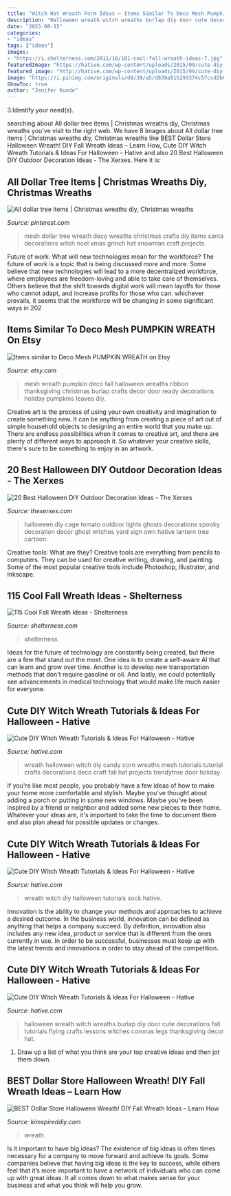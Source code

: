 ```yaml
---
title: "Witch Hat Wreath Form Ideas ~ Items Similar To Deco Mesh Pumpkin Wreath On Etsy"
description: "Halloween wreath witch wreaths burlap diy door cute decorations fall tutorials flying crafts lessons witches coronas legs thanksgiving decor hat"
date: "2023-08-15"
categories:
- "ideas"
tags: ["ideas"]
images:
- "https://i.shelterness.com/2011/10/101-cool-fall-wreath-ideas-7.jpg"
featuredImage: "https://hative.com/wp-content/uploads/2015/09/cute-diy-witch-wreath-tutorials/14-cute-diy-witch-wreath-tutorials.jpg"
featured_image: "http://hative.com/wp-content/uploads/2015/09/cute-diy-witch-wreath-tutorials/4-cute-diy-witch-wreath-tutorials.jpg"
image: "https://i.pinimg.com/originals/d8/39/a5/d839a51b293374c57ccd2b8faf08023c.jpg"
ShowToc: true
author: "Jenifer Kunde"
---
```



3.Identify your need(s).

	

		
searching about All dollar tree items | Christmas wreaths diy, Christmas wreaths you've visit to the right web. We have 8 Images about All dollar tree items | Christmas wreaths diy, Christmas wreaths like BEST Dollar Store Halloween Wreath! DIY Fall Wreath Ideas – Learn How, Cute DIY Witch Wreath Tutorials &amp; Ideas For Halloween - Hative and also 20 Best Halloween DIY Outdoor Decoration Ideas - The Xerxes. Here it is:
		
    
## All Dollar Tree Items | Christmas Wreaths Diy, Christmas Wreaths

<img loading=lazy src="https://i.pinimg.com/originals/d8/39/a5/d839a51b293374c57ccd2b8faf08023c.jpg" onerror="this.onerror=null;this.src='https://tse3.mm.bing.net/th?id=OIP.4WWGGJHmz-0IfOZF8fDb9AHaNI&amp;pid=15.1';" alt="All dollar tree items | Christmas wreaths diy, Christmas wreaths">

_Source: pinterest.com_

>mesh dollar tree wreath deco wreaths christmas crafts diy items santa decorations witch noel xmas grinch hat snowman craft projects. 

	

Future of work: What will new technologies mean for the workforce?
The future of work is a topic that is being discussed more and more. Some believe that new technologies will lead to a more decentralized workforce, where employees are freedom-loving and able to take care of themselves. Others believe that the shift towards digital work will mean layoffs for those who cannot adapt, and increase profits for those who can. whichever prevails, it seems that the workforce will be changing in some significant ways in 202
    
## Items Similar To Deco Mesh PUMPKIN WREATH On Etsy

<img loading=lazy src="http://img1.etsystatic.com/001/0/6358340/il_fullxfull.356975871_kwmp.jpg" onerror="this.onerror=null;this.src='https://tse2.mm.bing.net/th?id=OIP.OVXug_pCBK44mmsN5bIBIAHaJT&amp;pid=15.1';" alt="Items similar to Deco Mesh PUMPKIN WREATH on Etsy">

_Source: etsy.com_

>mesh wreath pumpkin deco fall halloween wreaths ribbon thanksgiving christmas burlap crafts decor door ready decorations holiday pumpkins leaves diy. 

	

Creative art is the process of using your own creativity and imagination to create something new. It can be anything from creating a piece of art out of simple household objects to designing an entire world that you make up. There are endless possibilities when it comes to creative art, and there are plenty of different ways to approach it. So whatever your creative skills, there's sure to be something to enjoy in an artwork.

    
## 20 Best Halloween DIY Outdoor Decoration Ideas - The Xerxes

<img loading=lazy src="http://www.thexerxes.com/wp-content/uploads/2016/08/7-Tomato-Cage-Ghosts.jpg" onerror="this.onerror=null;this.src='https://tse2.mm.bing.net/th?id=OIP.FOlBJ_DcDFn8_EQ2GFRepgHase&amp;pid=15.1';" alt="20 Best Halloween DIY Outdoor Decoration Ideas - The Xerxes">

_Source: thexerxes.com_

>halloween diy cage tomato outdoor lights ghosts decorations spooky decoration decor ghost witches yard sign own hative lantern tree cartoon. 

	

Creative tools: What are they?
Creative tools are everything from pencils to computers. They can be used for creative writing, drawing, and painting. Some of the most popular creative tools include Photoshop, Illustrator, and Inkscape.

    
## 115 Cool Fall Wreath Ideas - Shelterness

<img loading=lazy src="https://i.shelterness.com/2011/10/101-cool-fall-wreath-ideas-7.jpg" onerror="this.onerror=null;this.src='https://tse2.mm.bing.net/th?id=OIP.Th8jkQQKubxGOQvb5X9uygHaJ4&amp;pid=15.1';" alt="115 Cool Fall Wreath Ideas - Shelterness">

_Source: shelterness.com_

>shelterness. 

	

Ideas for the future of technology are constantly being created, but there are a few that stand out the most. One idea is to create a self-aware AI that can learn and grow over time. Another is to develop new transportation methods that don't require gasoline or oil. And lastly, we could potentially see advancements in medical technology that would make life much easier for everyone.

    
## Cute DIY Witch Wreath Tutorials &amp; Ideas For Halloween - Hative

<img loading=lazy src="http://hative.com/wp-content/uploads/2015/09/cute-diy-witch-wreath-tutorials/4-cute-diy-witch-wreath-tutorials.jpg" onerror="this.onerror=null;this.src='https://tse1.mm.bing.net/th?id=OIP.fuai_450Em_2Qk-nDjqYgQHaLE&amp;pid=15.1';" alt="Cute DIY Witch Wreath Tutorials &amp; Ideas For Halloween - Hative">

_Source: hative.com_

>wreath halloween witch diy candy corn wreaths mesh tutorials tutorial crafts decorations deco craft fall hat projects trendytree door holiday. 

	

If you're like most people, you probably have a few ideas of how to make your home more comfortable and stylish. Maybe you've thought about adding a porch or putting in some new windows. Maybe you've been inspired by a friend or neighbor and added some new pieces to their home. Whatever your ideas are, it's important to take the time to document them and also plan ahead for possible updates or changes.

    
## Cute DIY Witch Wreath Tutorials &amp; Ideas For Halloween - Hative

<img loading=lazy src="https://hative.com/wp-content/uploads/2015/09/cute-diy-witch-wreath-tutorials/2-cute-diy-witch-wreath-tutorials.jpg" onerror="this.onerror=null;this.src='https://tse1.mm.bing.net/th?id=OIP.CbqXbHFuTD1_1pAyBAjykgHaKR&amp;pid=15.1';" alt="Cute DIY Witch Wreath Tutorials &amp; Ideas For Halloween - Hative">

_Source: hative.com_

>wreath witch diy halloween tutorials sock hative. 

	

Innovation is the ability to change your methods and approaches to achieve a desired outcome. In the business world, innovation can be defined as anything that helps a company succeed. By definition, innovation also includes any new idea, product or service that is different from the ones currently in use. In order to be successful, businesses must keep up with the latest trends and innovations in order to stay ahead of the competition.

    
## Cute DIY Witch Wreath Tutorials &amp; Ideas For Halloween - Hative

<img loading=lazy src="https://hative.com/wp-content/uploads/2015/09/cute-diy-witch-wreath-tutorials/14-cute-diy-witch-wreath-tutorials.jpg" onerror="this.onerror=null;this.src='https://tse1.mm.bing.net/th?id=OIP.8dyoidn7qEXz0ZIPzTSjuQHaK_&amp;pid=15.1';" alt="Cute DIY Witch Wreath Tutorials &amp; Ideas For Halloween - Hative">

_Source: hative.com_

>halloween wreath witch wreaths burlap diy door cute decorations fall tutorials flying crafts lessons witches coronas legs thanksgiving decor hat. 

	

1. Draw up a list of what you think are your top creative ideas and then jot them down.

    
## BEST Dollar Store Halloween Wreath! DIY Fall Wreath Ideas – Learn How

<img loading=lazy src="https://kimspireddiy.com/wp-content/uploads/2019/10/DIY-Dollar-Tree-Halloween-Witch-Wreath.jpg" onerror="this.onerror=null;this.src='https://tse2.mm.bing.net/th?id=OIP.xtDmA2_LW2hWruuGXLiK8AHaLH&amp;pid=15.1';" alt="BEST Dollar Store Halloween Wreath! DIY Fall Wreath Ideas – Learn How">

_Source: kimspireddiy.com_

>wreath. 

	

Is it important to have big ideas?
The existence of big ideas is often times necessary for a company to move forward and achieve its goals. Some companies believe that having big ideas is the key to success, while others feel that it’s more important to have a network of individuals who can come up with great ideas. It all comes down to what makes sense for your business and what you think will help you grow.

